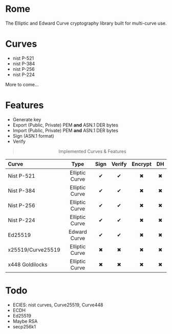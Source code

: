 # Rome

The Elliptic and Edward Curve cryptography library built for multi-curve use.

# Curves

- nist P-521
- nist P-384
- nist P-256
- nist P-224

More to come...

# Features

- Generate key
- Export (Public, Private) PEM **and** ASN.1 DER bytes
- Import (Public, Private) PEM **and** ASN.1 DER bytes
- Sign (ASN.1 format)
- Verify

<div align=center>

> Implemented Curves & Features

| Curve             |      Type      | Sign | Verify | Encrypt | DH  |
| :---------------- | :------------: | :--: | :----: | :-----: | :-: |
| Nist P-521        | Elliptic Curve |  ✔   |   ✔    |    ✖    |  ✖  |
| Nist P-384        | Elliptic Curve |  ✔   |   ✔    |    ✖    |  ✖  |
| Nist P-256        | Elliptic Curve |  ✔   |   ✔    |    ✖    |  ✖  |
| Nist P-224        | Elliptic Curve |  ✔   |   ✔    |    ✖    |  ✖  |
| Ed25519           |  Edward Curve  |  ✔   |   ✔    |    ✖    |  ✖  |
| x25519/Curve25519 | Elliptic Curve |  ✖   |   ✖    |    ✖    |  ✖  |
| x448 Goldilocks   | Elliptic Curve |  ✖   |   ✖    |    ✖    |  ✖  |

</div>

# Todo

- ECIES: nist curves, Curve25519, Curve448
- ECDH
- Ed25519
- Maybe RSA
- secp256k1
